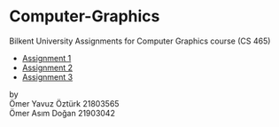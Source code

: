 # Computer-Graphics

Bilkent University
Assignments for Computer Graphics course (CS 465)

* [Assignment 1](https://omerasm.github.io/Computer-Graphics-Projects/assignment%201/index.html)
* [Assignment 2](https://omerasm.github.io/Computer-Graphics-Projects/assignment%202/index.html)
* [Assignment 3](https://omerasm.github.io/Computer-Graphics-Projects/assignment%203/index.html)

by  
Ömer Yavuz Öztürk 21803565  
Ömer Asım Doğan   21903042  
